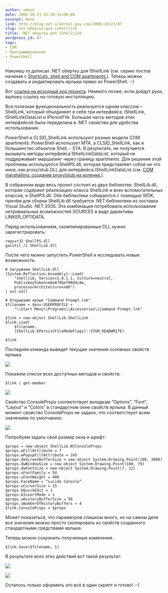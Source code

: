 ```yaml
---
author: admin
date: 2006-10-23 05:30:31+00:00
excerpt: None
link: http://blog.not-a-kernel-guy.com/2006/10/22/87
slug: net-обертка-для-ishelllink
title: .NET обертка для IShellLink.
wordpress_id: 87
tags:
- COM
- Программирование
- PowerShell
---
```


Наконец-то дописал .NET обертку для IShellLink (см. серию постов начиная с [Shortcuts, shell and COM apartments.](http://blog.not-a-kernel-guy.com/2006/10/04/76)). Теперь можно создавать и редактировать ярлыки прямо из PowerShell. :-)

Вот [ссылка на исходный код проекта](http://blog.not-a-kernel-guy.com/wp-content/uploads/2006/10/ShellLink_src.zip). Немного позже, если дойдут руки, выложу ссылку на готовую инсталляцию. 

Вся полезная функциональность реализуется одним классом – ShellLink, который объединяет в себе три интерфейса: IShellLink, IShellLinkDataList и IPersistFile. Большая часть методов этих интерфейсов была переделана в .NET свойства для удобства использования.

PowerShell и CLSID_ShellLink используют разные модели COM apartments: PowerShell использует MTA, а CLSID_ShellLink, как и большинство объектов Shell, - STA. В результате, не получается вызывать методы интерфейса IShellLinkDataList, который не поддерживает маршалинг через границу apartments. Для решения этой проблемы используется ShellPS.dll, которая представляет собой не что иное, как proxy/stub DLL для интерфейса IShellLinkDataList (см. [COM marshalling: создание proxy/stub на коленке.](http://blog.not-a-kernel-guy.com/2006/10/11/82)).

В собранном виде весь проект состоит из двух библиотек: ShellLib.dll, которая содержит реализацию класса ShellLink и всех вспомогательных классов, и ShellPS.dll. Обе библиотеки собираются с помощью WDK, причём для сборки ShellLib.dll требуется .NET библиотеки из поставки Visual Studio .NET 2005. Эта комбинация потребовала использования нетривиальных возможностей SOURCES в виде директивы LINKER_OPTIDATA.

Перед использованием, скомпилированные DLL нужно зарегистрировать:

    regsvr32 ShellPS.dll
    gacutil /i ShellLib.dll

После чего можно запустить PowerShell и исследовать новые возможности. 

    # Загружаем ShellLib.dll
    [System.Reflection.Assembly]::Load(
        "shelllib, Version=1.0.1.1, Culture=neutral, 
        PublicKeyToken=e0a879bef00d4c8e, 
        processorArchitecture=x86")
    | out-null

    # Открываем ярлык "Command Prompt.lnk"
    $filename = $env:USERPROFILE + 
        "\\Start Menu\\Programs\\Accessories\\Command Prompt.lnk"

    $link = new-object ShellLib.ShellLink
    $link.Load(
        $filename, 
        [ShellLib.EPersistFileModeFlags]::STGM_READWRITE)

    $link

Последняя команда выведет текущие значения основных свойств ярлыка:

[![](http://blog.not-a-kernel-guy.com/wp-content/uploads/2006/10/ShellLink_values.thumbnail.png)](http://blog.not-a-kernel-guy.com/wp-content/uploads/2006/10/ShellLink_values.png)

Покажем список всех доступных методов и свойств:

    $link | get-member

[![](http://blog.not-a-kernel-guy.com/wp-content/uploads/2006/10/ShellLink_methods.thumbnail.png)](http://blog.not-a-kernel-guy.com/wp-content/uploads/2006/10/ShellLink_methods.png)

Свойство ConsoleProps соответствует вкладкам “Options”, “Font”, “Layout” и “Colors” в стандартном окне свойств ярлыка. В данный момент свойство ConsoleProps не задано, что соответствует всем значениям по умолчанию: 

[![](http://blog.not-a-kernel-guy.com/wp-content/uploads/2006/10/ShellLink_DefaultLayout.thumbnail.png)](http://blog.not-a-kernel-guy.com/wp-content/uploads/2006/10/ShellLink_DefaultLayout.png)

Попробуем задать свой размер окна и шрифт:

    $props = new-object ShellLib.NtConsoleProps
    $props.wFillAttribute = 7
    $props.wPopupFillAttribute = 245
    $props.dwScreenBufferSize = new-object System.Drawing.Point(180, 3000)
    $props.dwWindowSize = new-object System.Drawing.Point(180, 79)
    $props.dwFontSize = new-object System.Drawing.Point(7, 12)
    $props.uFontFamily = 54
    $props.uFontWeight = 400
    $props.FaceName = “Lucida Console”
    $props.uCursorSize = 15
    $props.bQuickEdit = 1
    $props.bInsertMode = 1
    $props.uHistoryBufferSize = 50
    $props.uNumberOfHistoryBuffers = 4
    $link.ConsoleProps = $props

Может показаться, что параметров слишком много, но на самом деле все значения можно просто скопировать из свойств созданного стандартными средствами ярлыка.

Теперь можно сохранить полученные изменения.

    $link.Save($filename, 1)

В результате всех этих действий вот такой результат:

[![](http://blog.not-a-kernel-guy.com/wp-content/uploads/2006/10/ShellLink_NewLayout.thumbnail.png)](http://blog.not-a-kernel-guy.com/wp-content/uploads/2006/10/ShellLink_NewLayout.png)

[![](http://blog.not-a-kernel-guy.com/wp-content/uploads/2006/10/ShellLink_NewFont.thumbnail.png)](http://blog.not-a-kernel-guy.com/wp-content/uploads/2006/10/ShellLink_NewFont.png)

Осталось только оформить это всё в один скрипт и готово! :-)
